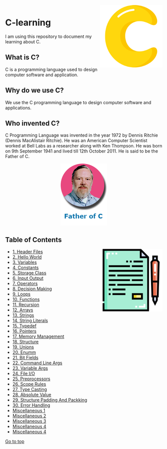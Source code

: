 <img src="png/c.png" align="right" width="200" align="right" />


# C-learning
I am using this repository to document my learning about C.
## What is C?
C is a programming language used to design computer software and application.
## Why do we use C?
We use the C programming language to design computer software and applications.
## Who invented C?
C Programming Language was invented in the year 1972 by Dennis Ritchie (Dennis MacAlistair Ritchie). He was an American Computer Scientist worked at Bell Labs as a researcher along with Ken Thompson. He was born on 9th September 1941 and lived till 12th October 2011. He is said to be the Father of C.

<div align="center">
<img src="png/DennisRitchie.png"/>
</div>


## Table of Contents
<img src="png/content.png" width="200" align="right"/>

   - [1. Header Files](https://github.com/gauravkr17/C-Learning/tree/master/Chapters/Header_Files)
   - [2. Hello World](https://github.com/gauravkr17/C-Learning/tree/master/Chapters/HelloWorld)
   - [3. Variables]()
   - [4. Constants]()
   - [5. Storage Class]()
   - [6. Input Output]()
   - [7. Operators]()
   - [8. Decision Making]()
   - [9. Loops]()
   - [10. Functions]()
   - [11. Recursion]()
   - [12. Arrays]()
   - [13. Strings]()
   - [14. String Literals]()
   - [15. Typedef]()
   - [16. Pointers]()
   - [17. Memory Management]()
   - [18. Structure]()
   - [19. Unions]()
   - [20. Enumm]()
   - [21. Bit Fields]()
   - [22. Command Line Args]()
   - [23. Variable Args]()
   - [24. File I/O]()
   - [25. Preprocessors]()
   - [26. Scope Rules]()
   - [27. Type Casting]()
   - [28. Absolute Value]()
   - [29. Structure Padding And Packking]()
   - [30. Error Handling]()
   - [Miscellaneous 1]()
   - [Miscellaneous 2]()
   - [Miscellaneous 3]()
   - [Miscellaneous 4]()
   - [Miscellaneous 4]()

[Go to top](#top)
